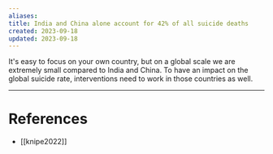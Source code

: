 ```yaml
---
aliases: 
title: India and China alone account for 42% of all suicide deaths
created: 2023-09-18
updated: 2023-09-18
---
```

It's easy to focus on your own country, but on a global scale we are extremely small compared to India and China. To have an impact on the global suicide rate, interventions need to work in those countries as well.

---
# References
* [[knipe2022]]